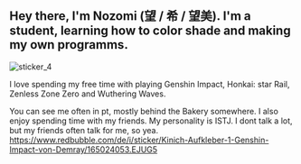 ## Hey there, I'm Nozomi (望 / 希 / 望美). I'm a student, learning how to color shade and making my own programms.
![sticker_4](https://github.com/user-attachments/assets/903f0571-fe29-4273-8f97-505715d322a0)

I love spending my free time with playing Genshin Impact, Honkai: star Rail, Zenless Zone Zero and Wuthering Waves.

You can see me often in pt, mostly behind the Bakery somewhere.
I also enjoy spending time with my friends. My personality is ISTJ. I dont talk a lot, but my friends often talk for me, so yea.
https://www.redbubble.com/de/i/sticker/Kinich-Aufkleber-1-Genshin-Impact-von-Demray/165024053.EJUG5
<!--
**Chimaera-Alebriius/Chimaera-Alebriius** is a ✨ _special_ ✨ repository because its `README.md` (this file) appears on your GitHub profile.

Here are some ideas to get you started:

- 🔭 I’m currently working on ...
- 🌱 I’m currently learning ...
- 👯 I’m looking to collaborate on ...
- 🤔 I’m looking for help with ...
- 💬 Ask me about ...
- 📫 How to reach me: ...
- 😄 Pronouns: ...
- ⚡ Fun fact: ...
-->
